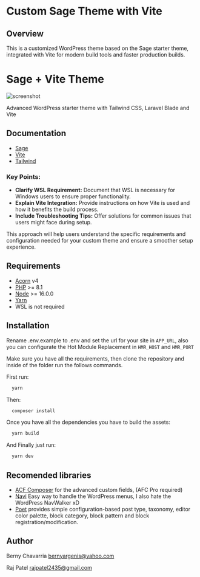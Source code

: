 # Custom Sage Theme with Vite

## Overview

This is a customized WordPress theme based on the Sage starter theme, integrated with Vite for modern build tools and faster production builds.


# Sage + Vite Theme
![screenshot](https://github.com/DevArge/sage-vite/assets/43224239/cd1522eb-67d5-4a05-94ae-d3b1934c27d6)

Advanced WordPress starter theme with Tailwind CSS, Laravel Blade and Vite
## Documentation

 - [Sage](https://roots.io/sage/docs/)
 - [Vite](https://vitejs.dev/)
 - [Tailwind](https://tailwindcss.com/docs/installation)



### Key Points:

- **Clarify WSL Requirement:** Document that WSL is necessary for Windows users to ensure proper functionality.
- **Explain Vite Integration:** Provide instructions on how Vite is used and how it benefits the build process.
- **Include Troubleshooting Tips:** Offer solutions for common issues that users might face during setup.

This approach will help users understand the specific requirements and configuration needed for your custom theme and ensure a smoother setup experience.


## Requirements

 - [Acorn](https://roots.io/acorn/docs/installation/) v4
 - [PHP](https://secure.php.net/manual/en/install.php) >= 8.1
 - [Node](http://nodejs.org/) >= 16.0.0
 - [Yarn](https://yarnpkg.com/en/docs/install)
 - WSL is not required


## Installation

Rename .env.example to .env and set the url for your site in ```APP_URL```, also you can configurate the Hot Module Replacement in ```HMR_HOST``` and ```HMR_PORT```

Make sure you have all the requirements, then clone the repository and inside of the folder run the follows commands.

First run:
```bash
  yarn
```
Then:
```bash
  composer install
```
Once you have all the dependencies you have to build the assets:
```bash
  yarn build
```
And Finally just run:
```bash
  yarn dev
```


## Recomended libraries

- [ACF Composer](https://github.com/Log1x/acf-composer) for the advanced custom fields, (AFC Pro required)
- [Navi](https://github.com/Log1x/navi) Easy way to handle the WordPress menus, I also hate the WordPress NavWalker xD
- [Poet](https://github.com/Log1x/poet) provides simple configuration-based post type, taxonomy, editor color palette, block category, block pattern and block registration/modification.

## Author
Berny Chavarria <bernyargenis@yahoo.com>

Raj Patel <rajpatel2435@gmail.com>


